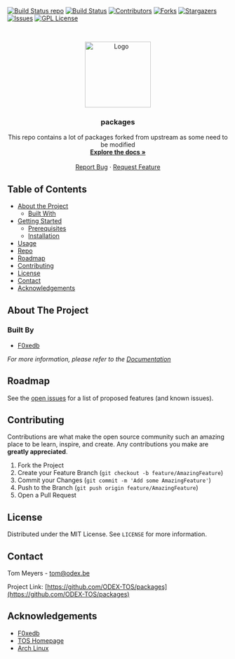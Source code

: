 [![Build Status repo][repo-build]][repo-url]
[![Build Status][iso-build]][iso-url]
[![Contributors][contributors-shield]][contributors-url]
[![Forks][forks-shield]][forks-url]
[![Stargazers][stars-shield]][stars-url]
[![Issues][issues-shield]][issues-url]
[![GPL License][license-shield]][license-url]

<!-- PROJECT LOGO -->
<br />
<p align="center">
  <a href="https://github.com/ODEX-TOS/packages">
    <img src="https://tos.odex.be/images/logo.svg" alt="Logo" width="150" height="150">
  </a>

  <h3 align="center">packages</h3>

  <p align="center">
    This repo contains a lot of packages forked from upstream as some need to be modified
    <br />
    <a href="https://github.com/ODEX-TOS/packages"><strong>Explore the docs »</strong></a>
    <br />
    <br />
    <a href="https://github.com/ODEX-TOS/packages/issues">Report Bug</a>
    ·
    <a href="https://github.com/ODEX-TOS/packages/issues">Request Feature</a>
  </p>
</p>

<!-- TABLE OF CONTENTS -->

## Table of Contents

- [About the Project](#about-the-project)
  - [Built With](#built-with)
- [Getting Started](#getting-started)
  - [Prerequisites](#prerequisites)
  - [Installation](#installation)
- [Usage](#usage)
- [Repo](#repo)
- [Roadmap](#roadmap)
- [Contributing](#contributing)
- [License](#license)
- [Contact](#contact)
- [Acknowledgements](#acknowledgements)

<!-- ABOUT THE PROJECT -->

## About The Project

### Built By

- [F0xedb](https://www.odex.be)


_For more information, please refer to the [Documentation](https://wiki.odex.be)_


## Roadmap

See the [open issues](https://github.com/ODEX-TOS/packages/issues) for a list of proposed features (and known issues).

<!-- CONTRIBUTING -->

## Contributing

Contributions are what make the open source community such an amazing place to be learn, inspire, and create. Any contributions you make are **greatly appreciated**.

1. Fork the Project
2. Create your Feature Branch (`git checkout -b feature/AmazingFeature`)
3. Commit your Changes (`git commit -m 'Add some AmazingFeature'`)
4. Push to the Branch (`git push origin feature/AmazingFeature`)
5. Open a Pull Request

<!-- LICENSE -->

## License

Distributed under the MIT License. See `LICENSE` for more information.

<!-- CONTACT -->

## Contact

Tom Meyers - tom@odex.be

Project Link: [https://github.com/ODEX-TOS/packages](https://github.com/ODEX-TOS/packages)

<!-- ACKNOWLEDGEMENTS -->

## Acknowledgements

- [F0xedb](https://www.odex.be)
- [TOS Homepage](https://tos.odex.be)
- [Arch Linux](https://git.archlinux.org/svntogit/packages.git)

<!-- MARKDOWN LINKS & IMAGES -->
<!-- https://www.markdownguide.org/basic-syntax/#reference-style-links -->

[repo-build]: https://jenkins.odex.be/buildStatus/icon?job=tos-repo&style=flat-square&subject=repo+build
[repo-url]: https://jenkins.odex.be/job/tos-repo/
[iso-build]: https://jenkins.odex.be/buildStatus/icon?job=tos-iso&style=flat-square&subject=iso+build
[iso-url]: https://jenkins.odex.be/job/tos-iso/
[contributors-shield]: https://img.shields.io/github/contributors/ODEX-TOS/packages.svg?style=flat-square
[contributors-url]: https://github.com/ODEX-TOS/packages/graphs/contributors
[forks-shield]: https://img.shields.io/github/forks/ODEX-TOS/packages.svg?style=flat-square
[forks-url]: https://github.com/ODEX-TOS/packages/network/members
[stars-shield]: https://img.shields.io/github/stars/ODEX-TOS/packages.svg?style=flat-square
[stars-url]: https://github.com/ODEX-TOS/packages/stargazers
[issues-shield]: https://img.shields.io/github/issues/ODEX-TOS/packages.svg?style=flat-square
[issues-url]: https://github.com/ODEX-TOS/packages/issues
[license-shield]: https://img.shields.io/github/license/ODEX-TOS/packages.svg?style=flat-square
[license-url]: https://github.com/ODEX-TOS/packages/blob/master/LICENSE.txt
[product-screenshot]: https://tos.odex.be/images/logo.svg
